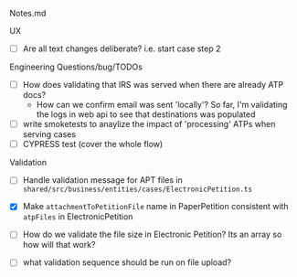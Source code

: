 Notes.md

UX 
- [ ] Are all text changes deliberate? i.e. start case step 2

Engineering Questions/bug/TODOs
- [ ] How does validating that IRS was served when there are already ATP docs?
    - How can we confirm email was sent 'locally'? So far, I'm validating the logs in web api to see that destinations was populated
- [ ] write smoketests to anaylize the impact of 'processing' ATPs when serving cases
- [ ] CYPRESS test (cover the whole flow)

Validation
- [ ] Handle validation message for APT files in `shared/src/business/entities/cases/ElectronicPetition.ts`
- [x] Make `attachmentToPetitionFile` name in PaperPetition consistent with `atpFiles` in ElectronicPetition
- [ ] How do we validate the file size in Electronic Petition? Its an array so how will that work?
- [ ] what validation sequence should be run on file upload?


